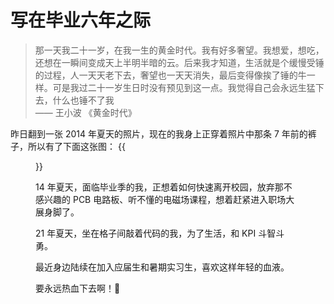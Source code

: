# 写在毕业六年之际


<!--more-->

> 那一天我二十一岁，在我一生的黄金时代。我有好多奢望。我想爱，想吃，还想在一瞬间变成天上半明半暗的云。后来我才知道，生活就是个缓慢受锤的过程，人一天天老下去，奢望也一天天消失，最后变得像挨了锤的牛一样。可是我过二十一岁生日时没有预见到这一点。我觉得自己会永远生猛下去，什么也锤不了我  
> —— 王小波 《黄金时代》

昨日翻到一张 2014 年夏天的照片，现在的我身上正穿着照片中那条 7 年前的裤子，所以有了下面这张图：
{{<figure src="https://jiangbao-1258001083.cos.ap-shanghai.myqcloud.com/jiangbao-20210822.jpeg">}}

14 年夏天，面临毕业季的我，正想着如何快速离开校园，放弃那不感兴趣的 PCB 电路板、听不懂的电磁场课程，想着赶紧进入职场大展身脚了。

21 年夏天，坐在格子间敲着代码的我，为了生活，和 KPI 斗智斗勇。

最近身边陆续在加入应届生和暑期实习生，喜欢这样年轻的血液。

要永远热血下去啊！:muscle:

